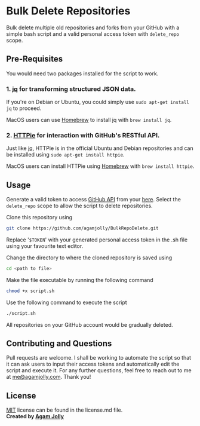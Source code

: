 
# Bulk Delete Repositories

Bulk delete multiple old repositories and forks from your GitHub with a simple bash script and a valid personal access token with `delete_repo` scope. 

## Pre-Requisites
You would need two packages installed for the script to work.
 ### 1. [jq](https://stedolan.github.io/jq/download/) for transforming structured JSON data. 
  If you're on Debian or Ubuntu, you could simply use `sudo apt-get install jq` to proceed. 
 
 MacOS users can use [Homebrew](https://www.brew.sh) to install jq with `brew install jq`.
### 2. [HTTPie](https://www.httpie.org) for interaction with GitHub's RESTful API. 
 
 Just like [jq](https://stedolan.github.io/jq/download/), HTTPie is in the official Ubuntu and Debian repositories and can be installed using `sudo apt-get install httpie`. 

MacOS users can install HTTPie using [Homebrew](https://www.brew.sh) with `brew install httpie`.

## Usage

Generate a valid token to access [GitHub API](https://www.developer.github.com/) from your [here](https://github.com/settings/tokens). Select the `delete_repo` scope to allow the script to delete repositories.

Clone this repository using 
```bash
git clone https://github.com/agamjolly/BulkRepoDelete.git
```
Replace '`$TOKEN`' with your generated personal access token in the .sh file using your favourite text editor.

Change the directory to where the cloned repository is saved using 
```bash
cd <path to file>
```
Make the file executable by running the following command 
```bash
chmod +x script.sh
```
Use the following command to execute the script
```bash
./script.sh
```
All repositories on your GitHub account would be gradually deleted. 

## Contributing and Questions
Pull requests are welcome. I shall be working to automate the script so that it can ask users to input their access tokens and automatically edit the script and execute it. For any further questions, feel free to reach out to me at me@agamjolly.com. Thank you! 

## License
[MIT](https://choosealicense.com/licenses/mit/) license can be found in the license.md file. 
<br>**Created by [Agam Jolly](https://www.agamjolly.com)**
